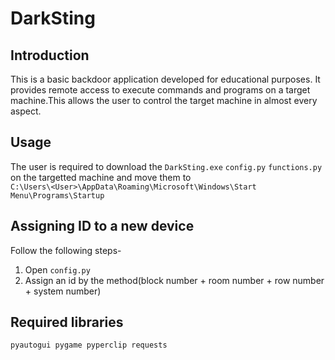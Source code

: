 # DarkSting

## Introduction
This is a basic backdoor application developed for educational purposes. It provides remote access to execute commands and programs on a target machine.This allows the user to control the target machine in almost every aspect.

## Usage
The user is required to download the 
```DarkSting.exe```
```config.py```
```functions.py``` 
on the targetted machine and move them to  
```C:\Users\<User>\AppData\Roaming\Microsoft\Windows\Start Menu\Programs\Startup```
## Assigning ID to a new device
Follow the following steps-
1. Open ```config.py```
2. Assign an id by the method(block number + room number + row number + system number)
## Required libraries
```pyautogui pygame pyperclip requests```
